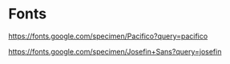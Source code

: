 # Fonts

https://fonts.google.com/specimen/Pacifico?query=pacifico

https://fonts.google.com/specimen/Josefin+Sans?query=josefin

